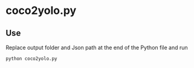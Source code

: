 # coco2yolo.py

## Use
Replace output folder and Json path at the end of the Python file and run
``` 
python coco2yolo.py
``` 
